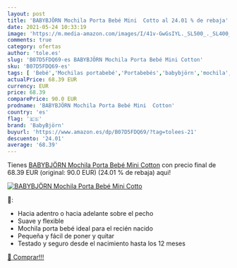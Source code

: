 ```yaml
---
layout: post
title: 'BABYBJÖRN Mochila Porta Bebé Mini  Cotto al 24.01 % de rebaja'
date: 2021-05-24 10:33:19
image: 'https://m.media-amazon.com/images/I/41v-GwGsIYL._SL500_._SL400_.jpg'
comments: true
category: ofertas
author: 'tole.es'
slug: 'B07D5FDQ69-es BABYBJÖRN Mochila Porta Bebé Mini Cotton'
sku: 'B07D5FDQ69-es'
tags: [ 'Bebé','Mochilas portabebé','Portabebés','babybjörn','mochila', ]
actualPrice: 68.39 EUR
currency: EUR
price: 68.39
comparePrice: 90.0 EUR
prodname: 'BABYBJÖRN Mochila Porta Bebé Mini  Cotton'
country: 'es'
flag: '🇪🇸'
brand: 'BabyBjörn'
buyurl: 'https://www.amazon.es/dp/B07D5FDQ69/?tag=tolees-21'
descuento: '24.01'
average: '68.39'
---
```


Tienes [BABYBJÖRN Mochila Porta Bebé Mini  Cotton](https://www.amazon.es/dp/B07D5FDQ69/?tag=tolees-21) con precio final de  68.39 EUR (original: 90.0 EUR) (24.01 %  de rebaja) aqui!

[![BABYBJÖRN Mochila Porta Bebé Mini  Cotto](https://m.media-amazon.com/images/I/41v-GwGsIYL._SL500_._SL400_.jpg)](https://www.amazon.es/dp/B07D5FDQ69/?tag=tolees-21)

🔎:

- Hacia adentro o hacia adelante sobre el pecho
- Suave y flexible
- Mochila porta bebé ideal para el recién nacido
- Pequeña y fácil de poner y quitar
- Testado y seguro desde el nacimiento hasta los 12 meses

[🛒 Comprar!!!](https://www.amazon.es/dp/B07D5FDQ69/?tag=tolees-21)
